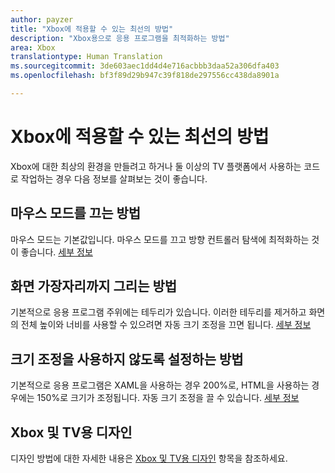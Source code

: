 ```yaml
---
author: payzer
title: "Xbox에 적용할 수 있는 최선의 방법"
description: "Xbox용으로 응용 프로그램을 최적화하는 방법"
area: Xbox
translationtype: Human Translation
ms.sourcegitcommit: 3de603aec1dd4d4e716acbbb3daa52a306dfa403
ms.openlocfilehash: bf3f89d29b947c39f818de297556cc438da8901a

---
```


# Xbox에 적용할 수 있는 최선의 방법
Xbox에 대한 최상의 환경을 만들려고 하거나 둘 이상의 TV 플랫폼에서 사용하는 코드로 작업하는 경우 다음 정보를 살펴보는 것이 좋습니다.  

## 마우스 모드를 끄는 방법
마우스 모드는 기본값입니다. 마우스 모드를 끄고 방향 컨트롤러 탐색에 최적화하는 것이 좋습니다. [세부 정보](how-to-disable-mouse-mode.md)

## 화면 가장자리까지 그리는 방법
기본적으로 응용 프로그램 주위에는 테두리가 있습니다. 이러한 테두리를 제거하고 화면의 전체 높이와 너비를 사용할 수 있으려면 자동 크기 조정을 끄면 됩니다.  [세부 정보](turn-off-overscan.md)

## 크기 조정을 사용하지 않도록 설정하는 방법
기본적으로 응용 프로그램은 XAML을 사용하는 경우 200%로, HTML을 사용하는 경우에는 150%로 크기가 조정됩니다. 자동 크기 조정을 끌 수 있습니다.  [세부 정보](disable-scaling.md)

## Xbox 및 TV용 디자인
디자인 방법에 대한 자세한 내용은 [Xbox 및 TV용 디자인](https://msdn.microsoft.com/windows/uwp/input-and-devices/designing-for-tv?f=255&MSPPError=-2147217396#mouse-mode) 항목을 참조하세요.


<!--HONumber=Jul16_HO2-->


